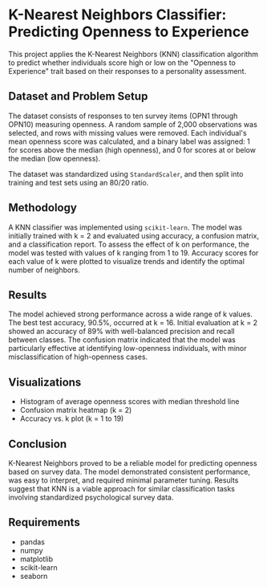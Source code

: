 # K-Nearest Neighbors Classifier: Predicting Openness to Experience

This project applies the K-Nearest Neighbors (KNN) classification algorithm to predict whether individuals score high or low on the "Openness to Experience" trait based on their responses to a personality assessment.

## Dataset and Problem Setup

The dataset consists of responses to ten survey items (OPN1 through OPN10) measuring openness. A random sample of 2,000 observations was selected, and rows with missing values were removed. Each individual's mean openness score was calculated, and a binary label was assigned: 1 for scores above the median (high openness), and 0 for scores at or below the median (low openness).

The dataset was standardized using `StandardScaler`, and then split into training and test sets using an 80/20 ratio.

## Methodology

A KNN classifier was implemented using `scikit-learn`. The model was initially trained with k = 2 and evaluated using accuracy, a confusion matrix, and a classification report. To assess the effect of k on performance, the model was tested with values of k ranging from 1 to 19. Accuracy scores for each value of k were plotted to visualize trends and identify the optimal number of neighbors.

## Results

The model achieved strong performance across a wide range of k values. The best test accuracy, 90.5%, occurred at k = 16. Initial evaluation at k = 2 showed an accuracy of 89% with well-balanced precision and recall between classes. The confusion matrix indicated that the model was particularly effective at identifying low-openness individuals, with minor misclassification of high-openness cases.

## Visualizations

- Histogram of average openness scores with median threshold line
- Confusion matrix heatmap (k = 2)
- Accuracy vs. k plot (k = 1 to 19)

## Conclusion

K-Nearest Neighbors proved to be a reliable model for predicting openness based on survey data. The model demonstrated consistent performance, was easy to interpret, and required minimal parameter tuning. Results suggest that KNN is a viable approach for similar classification tasks involving standardized psychological survey data.

## Requirements

- pandas
- numpy
- matplotlib
- scikit-learn
- seaborn
